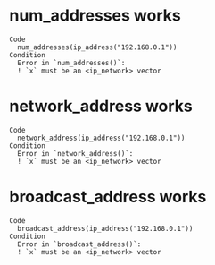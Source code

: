 # num_addresses works

    Code
      num_addresses(ip_address("192.168.0.1"))
    Condition
      Error in `num_addresses()`:
      ! `x` must be an <ip_network> vector

# network_address works

    Code
      network_address(ip_address("192.168.0.1"))
    Condition
      Error in `network_address()`:
      ! `x` must be an <ip_network> vector

# broadcast_address works

    Code
      broadcast_address(ip_address("192.168.0.1"))
    Condition
      Error in `broadcast_address()`:
      ! `x` must be an <ip_network> vector

